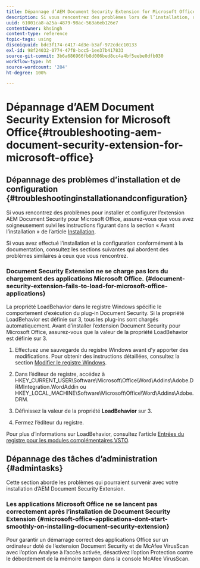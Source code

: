 ```yaml
---
title: Dépannage d’AEM Document Security Extension for Microsoft Office
description: Si vous rencontrez des problèmes lors de l’installation, de la configuration ou de l’utilisation d’AEM Document Security Extension for Microsoft Office, suivez les instructions figurant dans ce document.
uuid: 61001ca8-a25a-4879-98ac-563a6eb126e7
contentOwner: khsingh
content-type: reference
topic-tags: using
discoiquuid: bdc3f174-e417-4d3e-b3af-972cdcc10133
exl-id: 98f24032-0774-47f8-bcc5-1ee37b417833
source-git-commit: 3b6a686966fb8d006bed8cc4a4bf5eebe0dfb030
workflow-type: ht
source-wordcount: '284'
ht-degree: 100%

---
```


# Dépannage d’AEM Document Security Extension for Microsoft Office{#troubleshooting-aem-document-security-extension-for-microsoft-office}

## Dépannage des problèmes d’installation et de configuration {#troubleshootinginstallationandconfiguration}

Si vous rencontrez des problèmes pour installer et configurer l’extension AEM Document Security pour Microsoft Office, assurez-vous que vous avez soigneusement suivi les instructions figurant dans la section « Avant l’installation » de l’article [Installation](installing-configuring-aemdsext.md).

Si vous avez effectué l’installation et la configuration conformément à la documentation, consultez les sections suivantes qui abordent des problèmes similaires à ceux que vous rencontrez.

### Document Security Extension ne se charge pas lors du chargement des applications Microsoft Office. {#document-security-extension-fails-to-load-for-microsoft-office-applications}

La propriété LoadBehavior dans le registre Windows spécifie le comportement d’exécution du plug-in Document Security. Si la propriété LoadBehavior est définie sur 3, tous les plug-ins sont chargés automatiquement. Avant d’installer l’extension Document Security pour Microsoft Office, assurez-vous que la valeur de la propriété LoadBehavior est définie sur 3.

1. Effectuez une sauvegarde du registre Windows avant d’y apporter des modifications. Pour obtenir des instructions détaillées, consultez la section [Modifier le registre Windows](https://learn.microsoft.com/fr-fr/troubleshoot/windows-server/performance/windows-registry-advanced-users).
1. Dans l’éditeur de registre, accédez à HKEY_CURRENT_USER\Software\Microsoft\Office\Word\Addins\Adobe.DRMIntegration.WordAddin ou HKEY_LOCAL_MACHINE\Software\Microsoft\Office\Word\Addins\Adobe.DRM.
1. Définissez la valeur de la propriété **LoadBehavior** sur 3.

1. Fermez l’éditeur du registre.

Pour plus d’informations sur LoadBehavior, consultez l’article [Entrées du registre pour les modules complémentaires VSTO](https://learn.microsoft.com/fr-fr/visualstudio/vsto/registry-entries-for-vsto-add-ins?view=vs-2022&amp;redirectedfrom=MSDN#LoadBehavior).

## Dépannage des tâches d’administration {#admintasks}

Cette section aborde les problèmes qui pourraient survenir avec votre installation d’AEM Document Security Extension.

### Les applications Microsoft Office ne se lancent pas correctement après l’installation de Document Security Extension {#microsoft-office-applications-dont-start-smoothly-on-installing-document-security-extension}

Pour garantir un démarrage correct des applications Office sur un ordinateur doté de l’extension Document Security et de McAfee VirusScan avec l’option Analyse à l’accès activée, désactivez l’option Protection contre le débordement de la mémoire tampon dans la console McAfee VirusScan.

